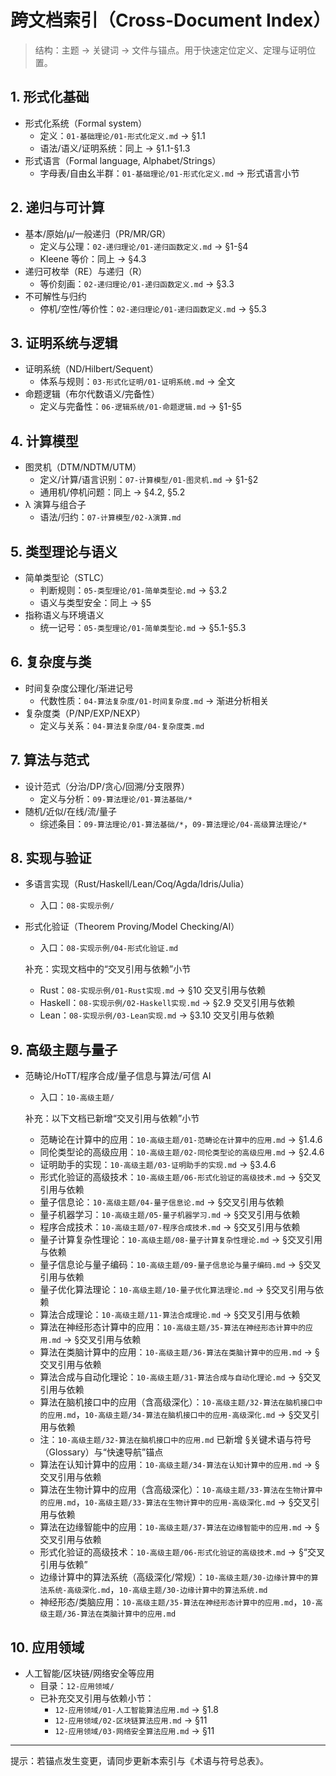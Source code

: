 # 跨文档索引（Cross-Document Index）

> 结构：主题 → 关键词 → 文件与锚点。用于快速定位定义、定理与证明位置。

## 1. 形式化基础

- 形式化系统（Formal system）
  - 定义：`01-基础理论/01-形式化定义.md` → §1.1
  - 语法/语义/证明系统：同上 → §1.1-§1.3
- 形式语言（Formal language, Alphabet/Strings）
  - 字母表/自由幺半群：`01-基础理论/01-形式化定义.md` → 形式语言小节

## 2. 递归与可计算

- 基本/原始/μ/一般递归（PR/MR/GR）
  - 定义与公理：`02-递归理论/01-递归函数定义.md` → §1-§4
  - Kleene 等价：同上 → §4.3
- 递归可枚举（RE）与递归（R）
  - 等价刻画：`02-递归理论/01-递归函数定义.md` → §3.3
- 不可解性与归约
  - 停机/空性/等价性：`02-递归理论/01-递归函数定义.md` → §5.3

## 3. 证明系统与逻辑

- 证明系统（ND/Hilbert/Sequent）
  - 体系与规则：`03-形式化证明/01-证明系统.md` → 全文
- 命题逻辑（布尔代数语义/完备性）
  - 定义与完备性：`06-逻辑系统/01-命题逻辑.md` → §1-§5

## 4. 计算模型

- 图灵机（DTM/NDTM/UTM）
  - 定义/计算/语言识别：`07-计算模型/01-图灵机.md` → §1-§2
  - 通用机/停机问题：同上 → §4.2, §5.2
- λ 演算与组合子
  - 语法/归约：`07-计算模型/02-λ演算.md`

## 5. 类型理论与语义

- 简单类型论（STLC）
  - 判断规则：`05-类型理论/01-简单类型论.md` → §3.2
  - 语义与类型安全：同上 → §5
- 指称语义与环境语义
  - 统一记号：`05-类型理论/01-简单类型论.md` → §5.1-§5.3

## 6. 复杂度与类

- 时间复杂度公理化/渐进记号
  - 代数性质：`04-算法复杂度/01-时间复杂度.md` → 渐进分析相关
- 复杂度类（P/NP/EXP/NEXP）
  - 定义与关系：`04-算法复杂度/04-复杂度类.md`

## 7. 算法与范式

- 设计范式（分治/DP/贪心/回溯/分支限界）
  - 定义与分析：`09-算法理论/01-算法基础/*`
- 随机/近似/在线/流/量子
  - 综述条目：`09-算法理论/01-算法基础/*`，`09-算法理论/04-高级算法理论/*`

## 8. 实现与验证

- 多语言实现（Rust/Haskell/Lean/Coq/Agda/Idris/Julia）
  - 入口：`08-实现示例/`
- 形式化验证（Theorem Proving/Model Checking/AI）
  - 入口：`08-实现示例/04-形式化验证.md`
  
  补充：实现文档中的“交叉引用与依赖”小节
  - Rust：`08-实现示例/01-Rust实现.md` → §10 交叉引用与依赖
  - Haskell：`08-实现示例/02-Haskell实现.md` → §2.9 交叉引用与依赖
  - Lean：`08-实现示例/03-Lean实现.md` → §3.10 交叉引用与依赖

## 9. 高级主题与量子

- 范畴论/HoTT/程序合成/量子信息与算法/可信 AI
  - 入口：`10-高级主题/`
  
  补充：以下文档已新增“交叉引用与依赖”小节
  - 范畴论在计算中的应用：`10-高级主题/01-范畴论在计算中的应用.md` → §1.4.6
  - 同伦类型论的高级应用：`10-高级主题/02-同伦类型论的高级应用.md` → §2.4.6
  - 证明助手的实现：`10-高级主题/03-证明助手的实现.md` → §3.4.6
  - 形式化验证的高级技术：`10-高级主题/06-形式化验证的高级技术.md` → §交叉引用与依赖
  - 量子信息论：`10-高级主题/04-量子信息论.md` → §交叉引用与依赖
  - 量子机器学习：`10-高级主题/05-量子机器学习.md` → §交叉引用与依赖
  - 程序合成技术：`10-高级主题/07-程序合成技术.md` → §交叉引用与依赖
  - 量子计算复杂性理论：`10-高级主题/08-量子计算复杂性理论.md` → §交叉引用与依赖
  - 量子信息论与量子编码：`10-高级主题/09-量子信息论与量子编码.md` → §交叉引用与依赖
  - 量子优化算法理论：`10-高级主题/10-量子优化算法理论.md` → §交叉引用与依赖
  - 算法合成理论：`10-高级主题/11-算法合成理论.md` → §交叉引用与依赖
  - 算法在神经形态计算中的应用：`10-高级主题/35-算法在神经形态计算中的应用.md` → §交叉引用与依赖
  - 算法在类脑计算中的应用：`10-高级主题/36-算法在类脑计算中的应用.md` → §交叉引用与依赖
  - 算法合成与自动化理论：`10-高级主题/31-算法合成与自动化理论.md` → §交叉引用与依赖
  - 算法在脑机接口中的应用（含高级深化）：`10-高级主题/32-算法在脑机接口中的应用.md`，`10-高级主题/34-算法在脑机接口中的应用-高级深化.md` → §交叉引用与依赖
  - 注：`10-高级主题/32-算法在脑机接口中的应用.md` 已新增 §关键术语与符号（Glossary）与“快速导航”锚点
  - 算法在认知计算中的应用：`10-高级主题/34-算法在认知计算中的应用.md` → §交叉引用与依赖
  - 算法在生物计算中的应用（含高级深化）：`10-高级主题/33-算法在生物计算中的应用.md`，`10-高级主题/33-算法在生物计算中的应用-高级深化.md` → §交叉引用与依赖
  - 算法在边缘智能中的应用：`10-高级主题/37-算法在边缘智能中的应用.md` → §交叉引用与依赖
  - 形式化验证的高级技术：`10-高级主题/06-形式化验证的高级技术.md` → §“交叉引用与依赖”
  - 边缘计算中的算法系统（高级深化/常规）：`10-高级主题/30-边缘计算中的算法系统-高级深化.md`，`10-高级主题/30-边缘计算中的算法系统.md`
  - 神经形态/类脑应用：`10-高级主题/35-算法在神经形态计算中的应用.md`，`10-高级主题/36-算法在类脑计算中的应用.md`

## 10. 应用领域

- 人工智能/区块链/网络安全等应用
  - 目录：`12-应用领域/`
  - 已补充交叉引用与依赖小节：
    - `12-应用领域/01-人工智能算法应用.md` → §1.8
    - `12-应用领域/02-区块链算法应用.md` → §11
    - `12-应用领域/03-网络安全算法应用.md` → §11

---

提示：若锚点发生变更，请同步更新本索引与《术语与符号总表》。
